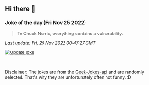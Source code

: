 ## Hi there 👋

### Joke of the day (Fri Nov 25 2022)
<!-- joke -->
>To Chuck Norris, everything contains a vulnerability.
<!-- /joke -->

*Last update: Fri, 25 Nov 2022 00:47:27 GMT*

[![Update joke](https://github.com/nclskfm/nclskfm/actions/workflows/joke.yml/badge.svg)](https://github.com/nclskfm/nclskfm/actions/workflows/joke.yml)

<br><br>
Disclaimer: The jokes are from the [Geek-Jokes-api](https://github.com/sameerkumar18/geek-joke-api) and are randomly selected. That's why they are unfortunately often not funny. :D
